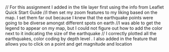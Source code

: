 // For this assignment I added in the tile layer first using the info from Leaflet Quick Start Guide
//I then set my zoom features to my liking based on the map.  I set them far out because I knew that the earthquake points were going to be diverse amongst different spots on earth 
//I was able to get the legend to appear on my map, but I could not figure out how to add the color next to it indicating the size of the earthquake
// I correctly plotted all the earthquakes, color coding by depth level .  I also added in the feature that allows you to click on a point and get magnitude and location 

